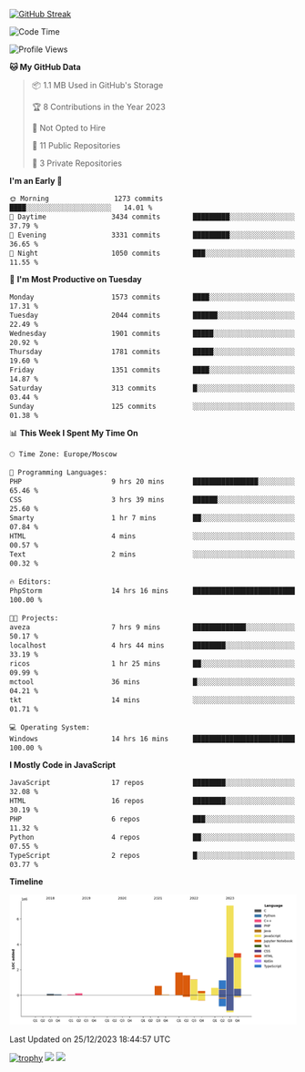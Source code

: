 [![GitHub Streak](https://github-readme-streak-stats.herokuapp.com/?user=yogik10)](https://git.io/streak-stats)
<!--START_SECTION:waka-->
![Code Time](http://img.shields.io/badge/Code%20Time-121%20hrs%2012%20mins-blue)

![Profile Views](http://img.shields.io/badge/Profile%20Views-0-blue)

**🐱 My GitHub Data** 

> 📦 1.1 MB Used in GitHub's Storage 
 > 
> 🏆 8 Contributions in the Year 2023
 > 
> 🚫 Not Opted to Hire
 > 
> 📜 11 Public Repositories 
 > 
> 🔑 3 Private Repositories 
 > 
**I'm an Early 🐤** 

```text
🌞 Morning                1273 commits        ████░░░░░░░░░░░░░░░░░░░░░   14.01 % 
🌆 Daytime                3434 commits        █████████░░░░░░░░░░░░░░░░   37.79 % 
🌃 Evening                3331 commits        █████████░░░░░░░░░░░░░░░░   36.65 % 
🌙 Night                  1050 commits        ███░░░░░░░░░░░░░░░░░░░░░░   11.55 % 
```
📅 **I'm Most Productive on Tuesday** 

```text
Monday                   1573 commits        ████░░░░░░░░░░░░░░░░░░░░░   17.31 % 
Tuesday                  2044 commits        ██████░░░░░░░░░░░░░░░░░░░   22.49 % 
Wednesday                1901 commits        █████░░░░░░░░░░░░░░░░░░░░   20.92 % 
Thursday                 1781 commits        █████░░░░░░░░░░░░░░░░░░░░   19.60 % 
Friday                   1351 commits        ████░░░░░░░░░░░░░░░░░░░░░   14.87 % 
Saturday                 313 commits         █░░░░░░░░░░░░░░░░░░░░░░░░   03.44 % 
Sunday                   125 commits         ░░░░░░░░░░░░░░░░░░░░░░░░░   01.38 % 
```


📊 **This Week I Spent My Time On** 

```text
🕑︎ Time Zone: Europe/Moscow

💬 Programming Languages: 
PHP                      9 hrs 20 mins       ████████████████░░░░░░░░░   65.46 % 
CSS                      3 hrs 39 mins       ██████░░░░░░░░░░░░░░░░░░░   25.60 % 
Smarty                   1 hr 7 mins         ██░░░░░░░░░░░░░░░░░░░░░░░   07.84 % 
HTML                     4 mins              ░░░░░░░░░░░░░░░░░░░░░░░░░   00.57 % 
Text                     2 mins              ░░░░░░░░░░░░░░░░░░░░░░░░░   00.32 % 

🔥 Editors: 
PhpStorm                 14 hrs 16 mins      █████████████████████████   100.00 % 

🐱‍💻 Projects: 
aveza                    7 hrs 9 mins        █████████████░░░░░░░░░░░░   50.17 % 
localhost                4 hrs 44 mins       ████████░░░░░░░░░░░░░░░░░   33.19 % 
ricos                    1 hr 25 mins        ██░░░░░░░░░░░░░░░░░░░░░░░   09.99 % 
mctool                   36 mins             █░░░░░░░░░░░░░░░░░░░░░░░░   04.21 % 
tkt                      14 mins             ░░░░░░░░░░░░░░░░░░░░░░░░░   01.71 % 

💻 Operating System: 
Windows                  14 hrs 16 mins      █████████████████████████   100.00 % 
```

**I Mostly Code in JavaScript** 

```text
JavaScript               17 repos            ████████░░░░░░░░░░░░░░░░░   32.08 % 
HTML                     16 repos            ████████░░░░░░░░░░░░░░░░░   30.19 % 
PHP                      6 repos             ███░░░░░░░░░░░░░░░░░░░░░░   11.32 % 
Python                   4 repos             ██░░░░░░░░░░░░░░░░░░░░░░░   07.55 % 
TypeScript               2 repos             █░░░░░░░░░░░░░░░░░░░░░░░░   03.77 % 
```



**Timeline**

![Lines of Code chart](https://raw.githubusercontent.com/Yogik10/Yogik10/main/assets/bar_graph.png)


 Last Updated on 25/12/2023 18:44:57 UTC
<!--END_SECTION:waka-->
[![trophy](https://github-profile-trophy.vercel.app/?username=yogik10)](https://github.com/ryo-ma/github-profile-trophy)
![](https://github-profile-summary-cards.vercel.app/api/cards/profile-details?username=yogik10&theme=solarized_dark)
![](https://github-profile-summary-cards.vercel.app/api/cards/most-commit-language?username=yogik10&theme=solarized_dark)


